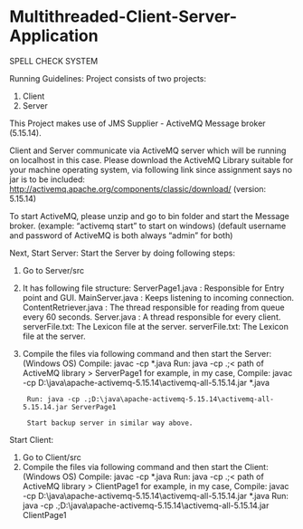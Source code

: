 # Multithreaded-Client-Server-Application

SPELL CHECK SYSTEM

Running Guidelines:
Project consists of two projects: 
1. Client 
2. Server 


This Project makes use of JMS Supplier - ActiveMQ Message broker (5.15.14). 

Client and Server communicate via ActiveMQ server which will be running on localhost in this case. Please download the ActiveMQ Library suitable for your machine operating system, via  following link since assignment says no jar is to be included: 
http://activemq.apache.org/components/classic/download/ (version: 5.15.14)

To start ActiveMQ, please unzip and go to bin folder and start the Message broker. 
(example: “activemq start” to start on windows) 
(default username and password of ActiveMQ is both always “admin” for both)

Next, Start Server:
Start the Server by doing following steps: 
  1. Go to Server/src 
  2. It has following file structure: 
          ServerPage1.java : Responsible for Entry point and GUI. 
          MainServer.java : Keeps listening to incoming connection. 
          ContentRetriever.java : The thread responsible for reading from queue every 60 seconds.
          Server.java : A thread responsible for every client. serverFile.txt: The Lexicon file at the server.
          serverFile.txt: The Lexicon file at the server. 
  3. Compile the files via following command and then start the Server: (Windows OS)
          Compile: javac -cp *.java Run: java -cp .;< path of ActiveMQ library > ServerPage1 
          for example, in my case, Compile: javac -cp D:\java\apache-activemq-5.15.14\activemq-all-5.15.14.jar *.java 
          
          Run: java -cp .;D:\java\apache-activemq-5.15.14\activemq-all-5.15.14.jar ServerPage1

          Start backup server in similar way above.
Start Client: 
1. Go to Client/src 
2. Compile the files via following command and then start the Client: (Windows OS) 
Compile: javac -cp *.java Run: java -cp .;< path of ActiveMQ library > ClientPage1 
for example, in my case, 
Compile: javac -cp D:\java\apache-activemq-5.15.14\activemq-all-5.15.14.jar 
*.java 
Run: java -cp .;D:\java\apache-activemq-5.15.14\activemq-all-5.15.14.jar 
ClientPage1
